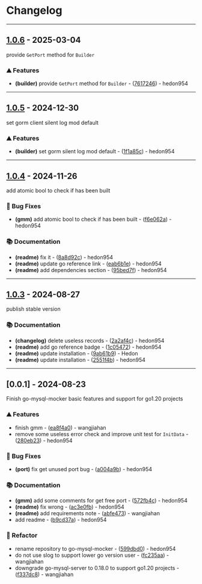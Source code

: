 # Changelog

---
## [1.0.6](https://github.com/hedon-go-road/template-web/compare/v1.0.5..v1.0.6) - 2025-03-04

provide `GetPort` method for `Builder`

### ⛰️ Features

- **(builder)** provide `GetPort` method for `Builder` - ([7617246](https://github.com/hedon-go-road/template-web/commit/761724610a12bc0014d60b409c57a47c3bad4817)) - hedon954

<!-- generated by git-cliff -->

---
## [1.0.5](https://github.com/hedon-go-road/template-web/compare/v1.0.4..v1.0.5) - 2024-12-30

set gorm client silent log mod default

### ⛰️ Features

- **(builder)** set gorm silent log mod default - ([1f1a85c](https://github.com/hedon-go-road/template-web/commit/1f1a85c183ef68bf35b0a1c1c81dc79baf1e1320)) - hedon954

<!-- generated by git-cliff -->

---
## [1.0.4](https://github.com/hedon-go-road/template-web/compare/v1.0.3..v1.0.4) - 2024-11-26

add atomic bool to check if has been built

### 🐛 Bug Fixes

- **(gmm)** add atomic bool to check if has been built - ([f6e062a](https://github.com/hedon-go-road/template-web/commit/f6e062a723c548fbfa5c6531af8d13b6e3844141)) - hedon954

### 📚 Documentation

- **(readme)** fix it - ([8a8d92c](https://github.com/hedon-go-road/template-web/commit/8a8d92c1bc4f26f69fafb703e8e21163b540a887)) - hedon954
- **(readme)** update go reference link - ([eab6b1e](https://github.com/hedon-go-road/template-web/commit/eab6b1e50aa9af52666ad3bc0ed7a7f9cb9745af)) - hedon954
- **(readme)** add dependencies section - ([95bed7f](https://github.com/hedon-go-road/template-web/commit/95bed7f64550ba2d5775d7926c09eac4a90d34ec)) - hedon954

<!-- generated by git-cliff -->

---
## [1.0.3](https://github.com/hedon-go-road/template-web/compare/v0.0.1..v1.0.3) - 2024-08-27

publish stable version

### 📚 Documentation

- **(changelog)** delete useless records - ([2a2af4c](https://github.com/hedon-go-road/template-web/commit/2a2af4c9c061f9237e0828c83cfbe41f4b0e4494)) - hedon954
- **(readme)** add go reference badge - ([1c05472](https://github.com/hedon-go-road/template-web/commit/1c05472ad6bf701f9efdc5be0216749e36051775)) - hedon954
- **(readme)** update installation - ([9ab61b9](https://github.com/hedon-go-road/template-web/commit/9ab61b9e765491eb543234832ba5969fc2d03caf)) - Hedon
- **(readme)** update installation - ([2551f4b](https://github.com/hedon-go-road/template-web/commit/2551f4b19cfb5d5e0cb90d2a00457923eedec303)) - hedon954

<!-- generated by git-cliff -->

---
## [0.0.1] - 2024-08-23

Finish go-mysql-mocker basic features and support for go1.20 projects

### ⛰️ Features

- finish gmm - ([ea8f4a0](https://github.com/hedon-go-road/template-web/commit/ea8f4a0fe2cd0320ea3cc78a637338de72b8c4e9)) - wangjiahan
- remove some useless error check and improve unit test for `InitData` - ([280eb23](https://github.com/hedon-go-road/template-web/commit/280eb2396addc2d13fd7acb4164298e507788e08)) - hedon954

### 🐛 Bug Fixes

- **(port)** fix get unused port bug - ([a004a9b](https://github.com/hedon-go-road/template-web/commit/a004a9b6aebe11bf1ad08a03ae69cee5ef1e8bb4)) - hedon954

### 📚 Documentation

- **(gmm)** add some comments for get free port - ([572fb4c](https://github.com/hedon-go-road/template-web/commit/572fb4c5b728c7057ec07b8a11ae2b7e584a5153)) - hedon954
- **(readme)** fix wrong - ([ac3e0fb](https://github.com/hedon-go-road/template-web/commit/ac3e0fb95ff9dc2d348b29e28223ded4f04f42ae)) - hedon954
- **(readme)** add requirements note - ([abfe473](https://github.com/hedon-go-road/template-web/commit/abfe4738e2f8219cd055dc2ea9f9022914ca0d91)) - wangjiahan
- add readme - ([b9cd37a](https://github.com/hedon-go-road/template-web/commit/b9cd37a411ce52151540c6d328908c0d63e07a71)) - hedon954

### 🚜 Refactor

- rename repository to go-mysql-mocker - ([599dbd0](https://github.com/hedon-go-road/template-web/commit/599dbd0eb47cadf0a485076ee78ae1a8e71a1b9c)) - hedon954
- do not use slog to support lower go version user - ([fc235aa](https://github.com/hedon-go-road/template-web/commit/fc235aa48aa10d3f7451c910acabc011b58e7370)) - wangjiahan
- downgrade go-mysql-server to 0.18.0 to support go1.20 projects - ([f337dc8](https://github.com/hedon-go-road/template-web/commit/f337dc8301df31924d1a920f04c8ec2afcf92a8c)) - wangjiahan

<!-- generated by git-cliff -->
